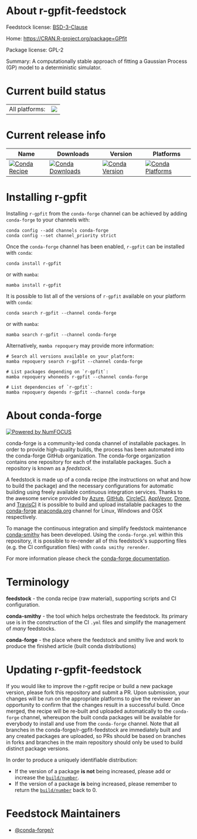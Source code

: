 About r-gpfit-feedstock
=======================

Feedstock license: [BSD-3-Clause](https://github.com/conda-forge/r-gpfit-feedstock/blob/main/LICENSE.txt)

Home: https://CRAN.R-project.org/package=GPfit

Package license: GPL-2

Summary: A computationally stable approach of fitting a Gaussian Process (GP) model to a deterministic simulator.

Current build status
====================


<table><tr><td>All platforms:</td>
    <td>
      <a href="https://dev.azure.com/conda-forge/feedstock-builds/_build/latest?definitionId=9092&branchName=main">
        <img src="https://dev.azure.com/conda-forge/feedstock-builds/_apis/build/status/r-gpfit-feedstock?branchName=main">
      </a>
    </td>
  </tr>
</table>

Current release info
====================

| Name | Downloads | Version | Platforms |
| --- | --- | --- | --- |
| [![Conda Recipe](https://img.shields.io/badge/recipe-r--gpfit-green.svg)](https://anaconda.org/conda-forge/r-gpfit) | [![Conda Downloads](https://img.shields.io/conda/dn/conda-forge/r-gpfit.svg)](https://anaconda.org/conda-forge/r-gpfit) | [![Conda Version](https://img.shields.io/conda/vn/conda-forge/r-gpfit.svg)](https://anaconda.org/conda-forge/r-gpfit) | [![Conda Platforms](https://img.shields.io/conda/pn/conda-forge/r-gpfit.svg)](https://anaconda.org/conda-forge/r-gpfit) |

Installing r-gpfit
==================

Installing `r-gpfit` from the `conda-forge` channel can be achieved by adding `conda-forge` to your channels with:

```
conda config --add channels conda-forge
conda config --set channel_priority strict
```

Once the `conda-forge` channel has been enabled, `r-gpfit` can be installed with `conda`:

```
conda install r-gpfit
```

or with `mamba`:

```
mamba install r-gpfit
```

It is possible to list all of the versions of `r-gpfit` available on your platform with `conda`:

```
conda search r-gpfit --channel conda-forge
```

or with `mamba`:

```
mamba search r-gpfit --channel conda-forge
```

Alternatively, `mamba repoquery` may provide more information:

```
# Search all versions available on your platform:
mamba repoquery search r-gpfit --channel conda-forge

# List packages depending on `r-gpfit`:
mamba repoquery whoneeds r-gpfit --channel conda-forge

# List dependencies of `r-gpfit`:
mamba repoquery depends r-gpfit --channel conda-forge
```


About conda-forge
=================

[![Powered by
NumFOCUS](https://img.shields.io/badge/powered%20by-NumFOCUS-orange.svg?style=flat&colorA=E1523D&colorB=007D8A)](https://numfocus.org)

conda-forge is a community-led conda channel of installable packages.
In order to provide high-quality builds, the process has been automated into the
conda-forge GitHub organization. The conda-forge organization contains one repository
for each of the installable packages. Such a repository is known as a *feedstock*.

A feedstock is made up of a conda recipe (the instructions on what and how to build
the package) and the necessary configurations for automatic building using freely
available continuous integration services. Thanks to the awesome service provided by
[Azure](https://azure.microsoft.com/en-us/services/devops/), [GitHub](https://github.com/),
[CircleCI](https://circleci.com/), [AppVeyor](https://www.appveyor.com/),
[Drone](https://cloud.drone.io/welcome), and [TravisCI](https://travis-ci.com/)
it is possible to build and upload installable packages to the
[conda-forge](https://anaconda.org/conda-forge) [anaconda.org](https://anaconda.org/)
channel for Linux, Windows and OSX respectively.

To manage the continuous integration and simplify feedstock maintenance
[conda-smithy](https://github.com/conda-forge/conda-smithy) has been developed.
Using the ``conda-forge.yml`` within this repository, it is possible to re-render all of
this feedstock's supporting files (e.g. the CI configuration files) with ``conda smithy rerender``.

For more information please check the [conda-forge documentation](https://conda-forge.org/docs/).

Terminology
===========

**feedstock** - the conda recipe (raw material), supporting scripts and CI configuration.

**conda-smithy** - the tool which helps orchestrate the feedstock.
                   Its primary use is in the construction of the CI ``.yml`` files
                   and simplify the management of *many* feedstocks.

**conda-forge** - the place where the feedstock and smithy live and work to
                  produce the finished article (built conda distributions)


Updating r-gpfit-feedstock
==========================

If you would like to improve the r-gpfit recipe or build a new
package version, please fork this repository and submit a PR. Upon submission,
your changes will be run on the appropriate platforms to give the reviewer an
opportunity to confirm that the changes result in a successful build. Once
merged, the recipe will be re-built and uploaded automatically to the
`conda-forge` channel, whereupon the built conda packages will be available for
everybody to install and use from the `conda-forge` channel.
Note that all branches in the conda-forge/r-gpfit-feedstock are
immediately built and any created packages are uploaded, so PRs should be based
on branches in forks and branches in the main repository should only be used to
build distinct package versions.

In order to produce a uniquely identifiable distribution:
 * If the version of a package **is not** being increased, please add or increase
   the [``build/number``](https://docs.conda.io/projects/conda-build/en/latest/resources/define-metadata.html#build-number-and-string).
 * If the version of a package **is** being increased, please remember to return
   the [``build/number``](https://docs.conda.io/projects/conda-build/en/latest/resources/define-metadata.html#build-number-and-string)
   back to 0.

Feedstock Maintainers
=====================

* [@conda-forge/r](https://github.com/conda-forge/r/)

